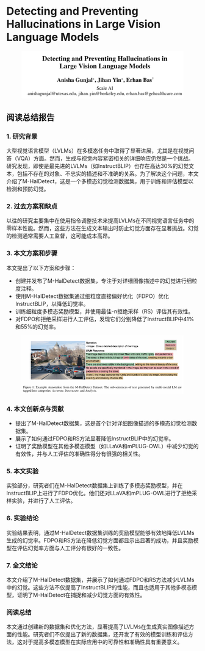 # Detecting and Preventing Hallucinations in  Large Vision Language Models

<figure><img src="../.gitbook/assets/image (2) (1) (1) (1) (1) (1) (1) (1) (1) (1) (1) (1) (1) (1) (1).png" alt=""><figcaption></figcaption></figure>

## 阅读总结报告

### 1. 研究背景

大型视觉语言模型（LVLMs）在多模态任务中取得了显著进展，尤其是在视觉问答（VQA）方面。然而，生成与视觉内容紧密相关的详细响应仍然是一个挑战。研究发现，即使是最先进的LVLMs（如InstructBLIP）也存在高达30%的幻觉文本，包括不存在的对象、不忠实的描述和不准确的关系。为了解决这个问题，本文介绍了M-HalDetect，这是一个多模态幻觉检测数据集，用于训练和评估模型以检测和预防幻觉。

### 2. 过去方案和缺点

以往的研究主要集中在使用指令调整技术来提高LVLMs在不同视觉语言任务中的零样本性能。然而，这些方法在生成文本输出时防止幻觉方面存在显著挑战。幻觉的检测通常需要人工监督，这可能成本高昂。

### 3. 本文方案和步骤

本文提出了以下方案和步骤：

* 创建并发布了M-HalDetect数据集，专注于对详细图像描述中的幻觉进行细粒度注释。
* 使用M-HalDetect数据集通过细粒度直接偏好优化（FDPO）优化InstructBLIP，以降低幻觉率。
* 训练细粒度多模态奖励模型，并使用最佳-n拒绝采样（RS）评估其有效性。
* 对FDPO和拒绝采样进行人工评估，发现它们分别降低了InstructBLIP中41%和55%的幻觉率。

<figure><img src="../.gitbook/assets/image (3) (1) (1) (1) (1) (1) (1) (1) (1) (1) (1) (1) (1) (1) (1).png" alt=""><figcaption></figcaption></figure>

### 4. 本文创新点与贡献

* 提出了M-HalDetect数据集，这是首个针对详细图像描述的多模态幻觉检测数据集。
* 展示了如何通过FDPO和RS方法显著降低InstructBLIP中的幻觉率。
* 证明了奖励模型在其他多模态模型（如LLaVA和mPLUG-OWL）中减少幻觉的有效性，并与人工评估的准确性得分有很强的相关性。

### 5. 本文实验

实验部分，研究者们在M-HalDetect数据集上训练了多模态奖励模型，并在InstructBLIP上进行了FDPO优化。他们还对LLaVA和mPLUG-OWL进行了拒绝采样实验，并进行了人工评估。

### 6. 实验结论

实验结果表明，通过M-HalDetect数据集训练的奖励模型能够有效地降低LVLMs生成的幻觉率。FDPO和RS方法在降低幻觉方面都显示出显著的成功，并且奖励模型在评估幻觉率方面与人工评分有很好的一致性。

### 7. 全文结论

本文介绍了M-HalDetect数据集，并展示了如何通过FDPO和RS方法减少LVLMs中的幻觉。这些方法不仅提高了InstructBLIP的性能，而且也适用于其他多模态模型，证明了M-HalDetect在捕捉和减少幻觉方面的有效性。

### 阅读总结

本文通过创建新的数据集和优化方法，显著提高了LVLMs在生成真实图像描述方面的性能。研究者们不仅提出了新的数据集，还开发了有效的模型训练和评估方法，这对于提高多模态模型在实际应用中的可靠性和准确性具有重要意义。
